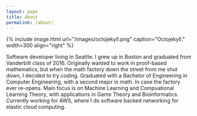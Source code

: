 ```yaml
---
layout: page
title: About
permalink: /about/
---
```


{% include image.html url="/images/octojekyll.png" caption="Octojekyll." width=300 align="right" %}

Software developer living in Seattle. I grew up in Boston and graduated from Vanderbilt class of 2016. Originally wanted to work in proof-based mathematics, but when the math factory down the street from me shut down, I decided to try coding. Graduated with a Bachelor of Engineering in Computer Engineering, with a second major in math. In case the factory ever re-opens. Main focus is on Machine Learning and Compuational Learning Theory, with applications in Game Theory and Bioinformatics. Currently working for AWS, where I do software backed networking for elastic cloud computing. 


